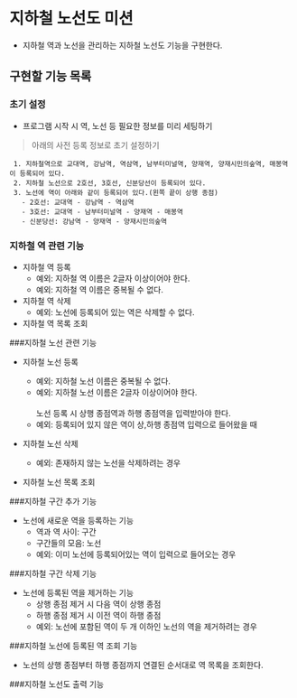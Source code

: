 # 지하철 노선도 미션
- 지하철 역과 노선을 관리하는 지하철 노선도 기능을 구현한다.

## 구현할 기능 목록

### 초기 설정
- 프로그램 시작 시 역, 노선 등 필요한 정보를 미리 세팅하기
> 아래의 사전 등록 정보로 초기 설정하기
```
 1. 지하철역으로 교대역, 강남역, 역삼역, 남부터미널역, 양재역, 양재시민의숲역, 매봉역이 등록되어 있다.
 2. 지하철 노선으로 2호선, 3호선, 신분당선이 등록되어 있다.
 3. 노선에 역이 아래와 같이 등록되어 있다.(왼쪽 끝이 상행 종점)
   - 2호선: 교대역 - 강남역 - 역삼역
   - 3호선: 교대역 - 남부터미널역 - 양재역 - 매봉역
   - 신분당선: 강남역 - 양재역 - 양재시민의숲역
 ```

### 지하철 역 관련 기능
- 지하철 역 등록
    - 예외: 지하철 역 이름은 2글자 이상이어야 한다.
    - 예외: 지하철 역 이름은 중복될 수 없다.
- 지하철 역 삭제
    - 예외: 노선에 등록되어 있는 역은 삭제할 수 없다.
- 지하철 역 목록 조회

###지하철 노선 관련 기능
- 지하철 노선 등록
    - 예외: 지하철 노선 이름은 중복될 수 없다.
    - 예외: 지하철 노선 이름은 2글자 이상이어야 한다.
    <br/><br/>
    노선 등록 시 상행 종점역과 하행 종점역을 입력받아야 한다.
    - 예외: 등록되어 있지 않은 역이 상,하행 종점역 입력으로 들어왔을 때

- 지하철 노선 삭제
    - 예외: 존재하지 않는 노선을 삭제하려는 경우

- 지하철 노선 목록 조회

###지하철 구간 추가 기능
- 노선에 새로운 역을 등록하는 기능
    - 역과 역 사이: 구간
    - 구간들의 모음: 노선
    - 예외: 이미 노선에 등록되어있는 역이 입력으로 들어오는 경우

###지하철 구간 삭제 기능
- 노선에 등록된 역을 제거하는 기능
    - 상행 종점 제거 시 다음 역이 상행 종점
    - 하행 종점 제거 시 이전 역이 하행 종점
    - 예외: 노선에 포함된 역이 두 개 이하인 노선의 역을 제거하려는 경우
 
###지하철 노선에 등록된 역 조회 기능
- 노선의 상행 종점부터 하행 종점까지 연결된 순서대로 역 목록을 조회한다.

###지하철 노선도 출력 기능

